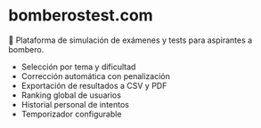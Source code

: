 
# bomberostest.com

🚒 Plataforma de simulación de exámenes y tests para aspirantes a bombero.

- Selección por tema y dificultad
- Corrección automática con penalización
- Exportación de resultados a CSV y PDF
- Ranking global de usuarios
- Historial personal de intentos
- Temporizador configurable

